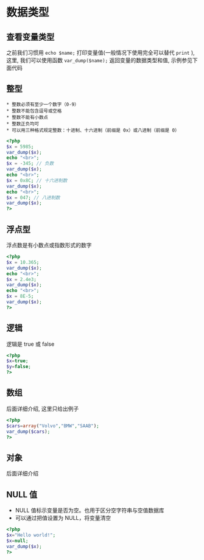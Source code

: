 数据类型
===

查看变量类型
---

之前我们习惯用 `echo $name;` 打印变量值(一般情况下使用完全可以替代 `print` ), 这里, 我们可以使用函数 `var_dump($name);` 返回变量的数据类型和值, 示例参见下面代码

整型
---

    * 整数必须有至少一个数字（0-9）
    * 整数不能包含逗号或空格
    * 整数不能有小数点
    * 整数正负均可
    * 可以用三种格式规定整数：十进制、十六进制（前缀是 0x）或八进制（前缀是 0）

```php
<?php
$x = 5985;
var_dump($x);
echo "<br>";
$x = -345; // 负数
var_dump($x);
echo "<br>";
$x = 0x8C; // 十六进制数
var_dump($x);
echo "<br>";
$x = 047; // 八进制数
var_dump($x);
?>
```

浮点型
---

浮点数是有小数点或指数形式的数字

```php
<?php
$x = 10.365;
var_dump($x);
echo "<br>";
$x = 2.4e3;
var_dump($x);
echo "<br>";
$x = 8E-5;
var_dump($x);
?>
```

逻辑
---

逻辑是 true 或 false

```php
<?php
$x=true;
$y=false;
?>
```

数组
---

后面详细介绍, 这里只给出例子

```php
<?php
$cars=array("Volvo","BMW","SAAB");
var_dump($cars);
?>
```

对象
---

后面详细介绍

NULL 值
---

* NULL 值标示变量是否为空。也用于区分空字符串与空值数据库
* 可以通过把值设置为 NULL，将变量清空

```php
<?php
$x="Hello world!";
$x=null;
var_dump($x);
?>
```
